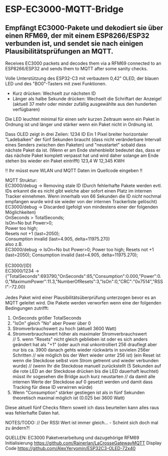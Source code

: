 # ESP-EC3000-MQTT-Bridge
Empfängt EC3000-Pakete und dekodiert sie über einen RFM69, der mit einem ESP8266/ESP32 verbunden ist, und sendet sie nach einigen Plausibilitätsprüfungen an MQTT.
---
Receives EC3000 packets and decodes them via a RFM69 connected to an ESP8266/ESP32 and sends them to MQTT after some sanity checks.

Volle Unterstützung des ESP32-C3 mit verbautem 0,42" OLED, der blauen LED und des "BO0"-Tasters mit zwei Funktionen.
- Kurz drücken: Wechselt zur nächsten ID
- Länger als halbe Sekunde drücken: Wechselt die Schriftart der Anzeige! (aktuell 37 mehr oder minder zufällig ausgewählte aus den hunderten verfügbaren)

Die LED leuchtet minimal für einen sehr kurzen Zeitraum wenn ein Paket in Ordnung ist und länger und stärker wenn ein Paket nicht in Ordnung ist.

Dass OLED zeigt in drei Zeilen:
1234 ID
Ein 1 Pixel breiter horizontaler "Ladebalken" der fünf Sekunden braucht (dass nicht veränderbare Intervall eines Senders zwischen den Paketen) und "neustartet" sobald dass nächste Paket da ist. (Wenn er am Ende stehenbleibt bedeutet das, dass er das nächste Paket komplett verpasst hat und wird daher solange am Ende stehen bis wieder ein Paket eintrifft)
123,4 W
12,345 KWH

!! Ihr müsst eure WLAN und MQTT Daten im Quellcode eingeben !!

MQTT Struktur:<br>
EC3000/debug		-> Removing stale ID (Durch fehlerhafte Pakete werden evtl. IDs erkannt die es nicht gibt welche aber sofort einen Platz im internen Tracker einnehmen.
                                     Wenn innerhalb von 66 Sekunden die ID _nicht_ nochmal empfangen wurde wird sie wieder von der internen Trackerliste gelöscht)<br>
EC3000/debug		-> Discarded (gefolgt von mindestens einer der folgenden Möglichkeiten)<br>
														OnSeconds > TotalSeconds;<br>
														IsOn=No but Power>0;<br>
														Power too high;<br>
														Resets not +1 (last=2050);<br>
														Consumption invalid (last=4.905, delta=11975.270)<br>
							also z.B.<br>
EC3000/debug		-> IsOn=No but Power>0; Power too high; Resets not +1 (last=2050); Consumption invalid (last=4.905, delta=11975.270);<br>
<br>
EC3000/[ID]<br>
EC3000/1234			-> {"TotalSeconds":693790,"OnSeconds":85,"Consumption":0.000,"Power":0.0,"MaximumPower":11.3,"NumberOfResets":3,"IsOn":0,"CRC":"0x7514","RSSI":-72.00}<br>
<br>
Jedes Paket wird einer Plausibilitätsüberprüfung unterzogen bevor es an MQTT geleitet wird.
Die Pakete werden verworfen wenn eine der folgenden Bedingungen zutrifft:

1. OnSeconds größer TotalSeconds
2. "IsOn" gleich "No" aber Power über 0
3. Stromverbrauchswert zu hoch (aktuell 3600 Watt)
4. Stromverbrauchswert höher als maximaler Stromverbrauchswert<br>
// 5. wenn "Resets" nicht gleich geblieben ist oder es sich anders geändert hat als "+1" (oder auch mal unkontrolliert 256 drauflegt aber nur bis ca. 3900 danach gehts wieder rückwärts in sovielen 256er Schritten //    wie möglich bis der Wert wieder unter 256 ist) (ein Reset ist wenn die Steckdose selbst vom Strom getrennt und wieder verbunden wurde)
//    (wenn Ihr die Steckdose manuell zurückstellt (5 Sekunden auf die rote LED an der Steckdose drücken bis die LED dauerhaft leuchtet) müsst ihr sogesehen die Bridge auch kurz neustarten 
//    da damit alle internen Werte der Steckdose auf 0 gesetzt werden und damit dass Tracking für diese ID verwirren würde)<br>
6. Wenn "Consumption" stärker gestiegen ist als in fünf Sekunden theoretisch maximal möglich ist (0.025 bei 3600 Watt)

Diese aktuell fünf Checks filtern soweit ich dass beurteilen kann alles raus was fehlerhafte Daten hat.

NOTES/TODO:
// Der RSSI Wert ist immer gleich... - Scheint sich doch mal zu ändern?!


QUELLEN:
EC3000 Paketverarbeitung und dazugehörige RFM69 Initialisierung
https://github.com/Rainerlan/LaCrosseGatewayMQTT
Display Code
https://github.com/AlexYeryomin/ESP32C3-OLED-72x40
